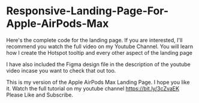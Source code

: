 # Responsive-Landing-Page-For-Apple-AirPods-Max

Here's the complete code for the landing page. If you are interested, I'll recommend you watch the full video on my Youtube Channel. You will learn how I create the Hotspot tooltip and every other aspect of the landing page

I have also included the Figma design file in the description of the youtube video incase you want to check that out too.

This is my version of the Apple AirPods Max Landing Page. I hope you like it. Watch the full tutorial on my youtube channel https://bit.ly/3cZvaEK Please Like and Subscribe.
